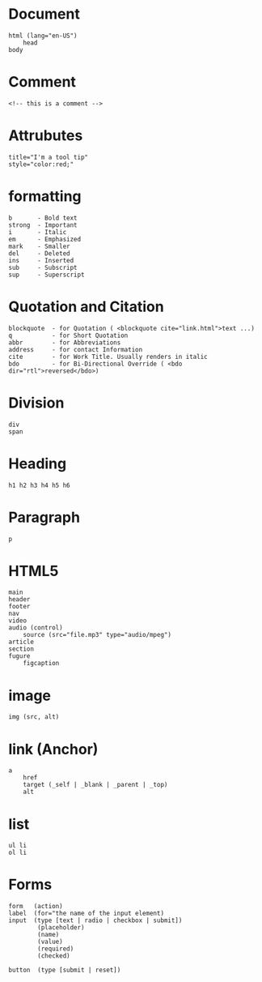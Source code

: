 # Document

    html (lang="en-US")
        head
    body

# Comment

    <!-- this is a comment -->

# Attrubutes

    title="I'm a tool tip"
    style="color:red;"

# formatting

    b       - Bold text
    strong  - Important
    i       - Italic
    em      - Emphasized
    mark    - Smaller
    del     - Deleted
    ins     - Inserted
    sub     - Subscript
    sup     - Superscript

# Quotation and Citation

    blockquote  - for Quotation ( <blockquote cite="link.html">text ...)
    q           - for Short Quotation
    abbr        - for Abbreviations
    address     - for contact Information
    cite        - for Work Title. Usually renders in italic
    bdo         - for Bi-Directional Override ( <bdo dir="rtl">reversed</bdo>)

# Division

    div
    span

# Heading

    h1 h2 h3 h4 h5 h6

# Paragraph

    p

# HTML5

    main
    header
    footer
    nav
    video
    audio (control)
        source (src="file.mp3" type="audio/mpeg")
    article
    section
    fugure
        figcaption

# image

    img (src, alt)

# link (Anchor)

    a
        href
        target (_self | _blank | _parent | _top)
        alt

# list

    ul li
    ol li

# Forms

    form   (action)
    label  (for="the name of the input element)
    input  (type [text | radio | checkbox | submit])
            (placeholder)
            (name)
            (value)
            (required)
            (checked)

    button  (type [submit | reset])
